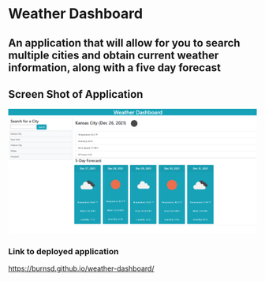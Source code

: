 # Weather Dashboard

## An application that will allow for you to search multiple cities and obtain current weather information, along with a five day forecast

## Screen Shot of Application 
![Screenshot](./assets/images/dashboard.png)


### Link to deployed application 

https://burnsd.github.io/weather-dashboard/